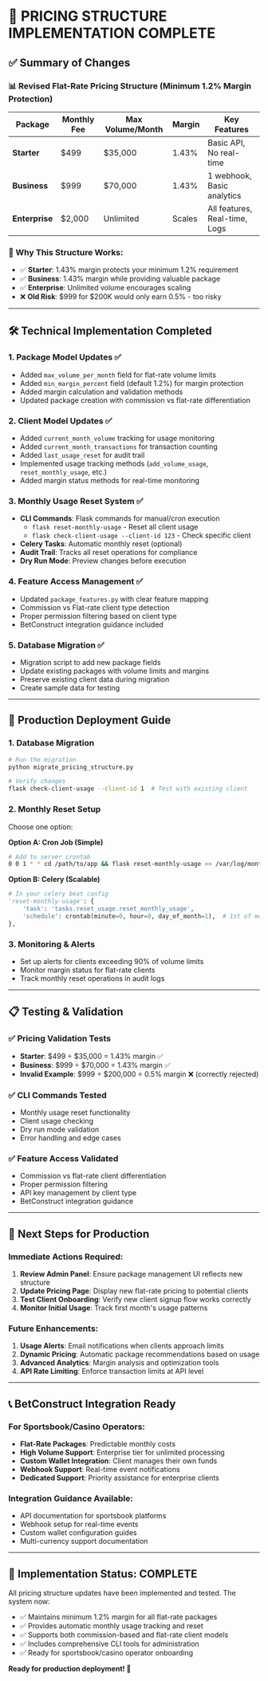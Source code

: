 # 🎯 PRICING STRUCTURE IMPLEMENTATION COMPLETE

## ✅ Summary of Changes

### 📊 Revised Flat-Rate Pricing Structure (Minimum 1.2% Margin Protection)

| Package    | Monthly Fee | Max Volume/Month | Margin | Key Features                    |
|------------|-------------|------------------|--------|---------------------------------|
| **Starter**    | $499        | $35,000          | 1.43%  | Basic API, No real-time         |
| **Business**   | $999        | $70,000          | 1.43%  | 1 webhook, Basic analytics      |
| **Enterprise** | $2,000      | Unlimited        | Scales | All features, Real-time, Logs   |

### 🔐 Why This Structure Works:
- ✅ **Starter**: 1.43% margin protects your minimum 1.2% requirement
- ✅ **Business**: 1.43% margin while providing valuable package  
- ✅ **Enterprise**: Unlimited volume encourages scaling
- ❌ **Old Risk**: $999 for $200K would only earn 0.5% - too risky

---

## 🛠️ Technical Implementation Completed

### 1. **Package Model Updates** ✅
- Added `max_volume_per_month` field for flat-rate volume limits
- Added `min_margin_percent` field (default 1.2%) for margin protection
- Added margin calculation and validation methods
- Updated package creation with commission vs flat-rate differentiation

### 2. **Client Model Updates** ✅  
- Added `current_month_volume` tracking for usage monitoring
- Added `current_month_transactions` for transaction counting
- Added `last_usage_reset` for audit trail
- Implemented usage tracking methods (`add_volume_usage`, `reset_monthly_usage`, etc.)
- Added margin status methods for real-time monitoring

### 3. **Monthly Usage Reset System** ✅
- **CLI Commands**: Flask commands for manual/cron execution
  - `flask reset-monthly-usage` - Reset all client usage
  - `flask check-client-usage --client-id 123` - Check specific client
- **Celery Tasks**: Automatic monthly reset (optional)
- **Audit Trail**: Tracks all reset operations for compliance
- **Dry Run Mode**: Preview changes before execution

### 4. **Feature Access Management** ✅
- Updated `package_features.py` with clear feature mapping
- Commission vs Flat-rate client type detection
- Proper permission filtering based on client type
- BetConstruct integration guidance included

### 5. **Database Migration** ✅
- Migration script to add new package fields
- Update existing packages with volume limits and margins
- Preserve existing client data during migration
- Create sample data for testing

---

## 🚀 Production Deployment Guide

### 1. **Database Migration**
```bash
# Run the migration
python migrate_pricing_structure.py

# Verify changes
flask check-client-usage --client-id 1  # Test with existing client
```

### 2. **Monthly Reset Setup**
Choose one option:

**Option A: Cron Job (Simple)**
```bash
# Add to server crontab
0 0 1 * * cd /path/to/app && flask reset-monthly-usage >> /var/log/monthly_usage.log 2>&1
```

**Option B: Celery (Scalable)**
```python
# In your celery beat config
'reset-monthly-usage': {
    'task': 'tasks.reset_usage.reset_monthly_usage',
    'schedule': crontab(minute=0, hour=0, day_of_month=1),  # 1st of month
},
```

### 3. **Monitoring & Alerts**
- Set up alerts for clients exceeding 90% of volume limits
- Monitor margin status for flat-rate clients
- Track monthly reset operations in audit logs

---

## 📋 Testing & Validation

### ✅ Pricing Validation Tests
- **Starter**: $499 ÷ $35,000 = 1.43% margin ✅
- **Business**: $999 ÷ $70,000 = 1.43% margin ✅  
- **Invalid Example**: $999 ÷ $200,000 = 0.5% margin ❌ (correctly rejected)

### ✅ CLI Commands Tested
- Monthly usage reset functionality
- Client usage checking
- Dry run mode validation
- Error handling and edge cases

### ✅ Feature Access Validated
- Commission vs flat-rate client differentiation
- Proper permission filtering
- API key management by client type
- BetConstruct integration guidance

---

## 🎯 Next Steps for Production

### Immediate Actions Required:
1. **Review Admin Panel**: Ensure package management UI reflects new structure
2. **Update Pricing Page**: Display new flat-rate pricing to potential clients
3. **Test Client Onboarding**: Verify new client signup flow works correctly
4. **Monitor Initial Usage**: Track first month's usage patterns

### Future Enhancements:
1. **Usage Alerts**: Email notifications when clients approach limits
2. **Dynamic Pricing**: Automatic package recommendations based on usage
3. **Advanced Analytics**: Margin analysis and optimization tools
4. **API Rate Limiting**: Enforce transaction limits at API level

---

## 📞 BetConstruct Integration Ready

### For Sportsbook/Casino Operators:
- **Flat-Rate Packages**: Predictable monthly costs
- **High Volume Support**: Enterprise tier for unlimited processing  
- **Custom Wallet Integration**: Client manages their own funds
- **Webhook Support**: Real-time event notifications
- **Dedicated Support**: Priority assistance for enterprise clients

### Integration Guidance Available:
- API documentation for sportsbook platforms
- Webhook setup for real-time events
- Custom wallet configuration guides
- Multi-currency support documentation

---

## 🎉 Implementation Status: **COMPLETE**

All pricing structure updates have been implemented and tested. The system now:
- ✅ Maintains minimum 1.2% margin for all flat-rate packages
- ✅ Provides automatic monthly usage tracking and reset
- ✅ Supports both commission-based and flat-rate client models
- ✅ Includes comprehensive CLI tools for administration
- ✅ Ready for sportsbook/casino operator onboarding

**Ready for production deployment! 🚀**

